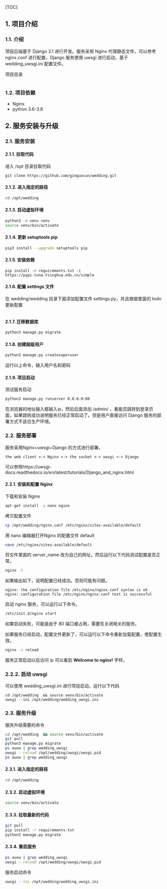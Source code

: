 
[TOC]

## 1. 项目介绍

### 1.1. 介绍

项目后端基于 Django 3.1 进行开发。服务采用 Nginx 代理静态文件，可以参考 nginx.conf 进行配置，Django 服务使用 uwsgi 进行启动，基于 wedding_uwsgi.ini 配置文件。

项目目录

```

```



### 1.2. 项目依赖
- Nginx
- python 3.6-3.8

## 2. 服务安装与升级

### 2.1. 服务安装

#### 2.1.1. 拉取代码

进入 /opt 目录拉取代码

```shell
git clone https://github.com/ginguocun/wedding.git
```

#### 2.1.2. 进入指定的路径

```sh
cd /opt/wedding
```

#### 2.1.3. 启动虚拟环境

```sh
python3 -m venv venv
source venv/bin/activate
```

#### 2.1.4. 更新 setuptools pip

```sh
pip3 install --upgrade setuptools pip
```

#### 2.1.5. 安装依赖

```
pip install -r requirements.txt -i https://pypi.tuna.tsinghua.edu.cn/simple
```

#### 2.1.6. 配置 settings 文件

在 wedding/wedding 目录下面添加配置文件 settings.py，并且根据里面的  todo 更新配置

```python


```

#### 2.1.7. 迁移数据库 

```sh
python3 manage.py migrate
```

#### 2.1.8. 创建超级用户

```sh
python3 manage.py createsuperuser
```

运行以上命令，输入用户名和密码

#### 2.1.9. 项目启动

测试服务启动

```sh
python3 manage.py runserver 0.0.0.0:80
```

在浏览器的地址输入框输入ip，然后后面添加 /admin/ ，看能否跳转到登录页面，如果跳转成功说明服务已经正常启动了。但是用户直接访问 Django 服务的部署方式不适合生产环境。

### 2.2. 服务部署

服务采用Nginx+uwsgi+Django 的方式进行部署。

```
the web client <-> Nginx <-> the socket <-> uwsgi <-> Django
```

可以参照https://uwsgi-docs.readthedocs.io/en/latest/tutorials/Django_and_nginx.html

#### 2.2.1. 安装和配置 Nginx

下载和安装 Nginx

```sh
apt-get install -y nano nginx
```

拷贝配置文件

```sh
cp /opt/wedding/nginx.conf /etc/nginx/sites-available/default
```

用 nano 编辑器打开Nginx 的配置文件 default

```sh
nano /etc/nginx/sites-available/default
```

将文件里面的 server_name 改为自己的网址，然后运行以下代码测试配置是否正常。

```sh
nginx -t
```

如果输出如下，说明配置已经成功。否则可能有问题。

```
nginx: the configuration file /etc/nginx/nginx.conf syntax is ok
nginx: configuration file /etc/nginx/nginx.conf test is successful
```

启动 nginx 服务，可以运行以下命令。

```sh
/etc/init.d/nginx start
```

如果启动失败，可能是由于 80 端口被占用，需要先关闭相关的服务。

如果服务已经启动，配置文件更新了，可以运行以下命令重新加载配置，使配置生效。

```sh
nginx -s reload
```

服务正常启动以后访问 ip 可以看到 **Welcome to nginx!** 字样。

### 2.2.2. 启动 uwsgi

可以使用 wedding_uwsgi.ini 进行项目启动，运行以下代码

```
cd /opt/wedding  && source venv/bin/activate
uwsgi --ini /opt/wedding/wedding_uwsgi.ini
```

### 2.3. 服务升级

服务升级需要的命令

```sh
cd /opt/wedding  && source venv/bin/activate
git pull
python3 manage.py migrate
ps auxw | grep wedding_uwsgi
uwsgi --reload /opt/wedding/uwsgi/uwsgi.pid
ps auxw | grep wedding_uwsgi
```

#### 2.3.1. 进入指定的路径

```sh
cd /opt/wedding
```

#### 2.3.2. 启动虚拟环境

```sh
source venv/bin/activate
```

#### 2.3.3. 拉取最新的代码

```sh
git pull
pip install -r requirements.txt
python3 manage.py migrate
```

#### 2.3.4. 重启服务

```sh
ps auxw | grep wedding_uwsgi
uwsgi --reload /opt/wedding/uwsgi/uwsgi.pid
```

服务启动命令

```sh
uwsgi --ini /opt/wedding/wedding_uwsgi.ini
```
